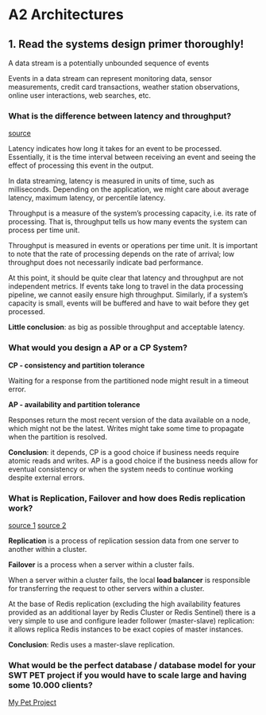 # A2 Architectures

## 1. Read the systems design primer thoroughly!
A data stream is a potentially unbounded sequence of events

Events in a data stream can represent monitoring data, sensor measurements, credit card 
transactions, weather station observations, online user interactions, web searches, etc. 

### What is the difference between latency and throughput?

[source](https://github.com/donnemartin/system-design-primer)

Latency indicates how long it takes for an event to be processed. Essentially, it is 
the time interval between receiving an event and seeing the effect of processing this 
event in the output.

In data streaming, latency is measured in units of time, such as milliseconds. 
Depending on the application, we might care about average latency, maximum latency, 
or percentile latency.

Throughput is a measure of the system’s processing capacity, i.e. its rate of processing. 
That is, throughput tells us how many events the system can process per time unit.

Throughput is measured in events or operations per time unit. It is important to note 
that the rate of processing depends on the rate of arrival; low throughput does 
not necessarily indicate bad performance. 

At this point, it should be quite clear that latency and throughput are not independent
metrics. If events take long to travel in the data processing pipeline, we cannot easily 
ensure high throughput. Similarly, if a system’s capacity is small, events will be 
buffered and have to wait before they get processed.

**Little conclusion**: as big as possible throughput and acceptable latency.

### What would you design a AP or a CP System?

**CP - consistency and partition tolerance**

Waiting for a response from the partitioned node might result in a timeout error. 

**AP - availability and partition tolerance**

Responses return the most recent version of the data available on a node, which 
might not be the latest. Writes might take some time to propagate when the partition 
is resolved.

**Conclusion**: it depends, CP is a good choice if business needs require atomic reads and writes.
AP is a good choice if the business needs allow for eventual consistency or when 
the system needs to continue working despite external errors.

### What is Replication, Failover and how does Redis replication work?

[source 1](https://docs.oracle.com/cd/E13222_01/wls/docs90/cluster/failover.html)
[source 2](https://redis.io/topics/replication)

**Replication** is a process of replication session data from one server to another 
within a cluster.

**Failover** is a process when a server within a cluster fails.

When a server within a cluster fails, the local **load balancer** is responsible for 
transferring the request to other servers within a cluster.

At the base of Redis replication (excluding the high availability features provided 
as an additional layer by Redis Cluster or Redis Sentinel) there is a very simple 
to use and configure leader follower (master-slave) replication: it allows replica 
Redis instances to be exact copies of master instances. 

**Conclusion**: Redis uses a master-slave replication.

### What would be the perfect database / database model for your SWT PET project if you would have to scale large and having some 10.000 clients?

[My Pet Project](https://github.com/ElijahOzhmegov/Smake-Snake-AI-)






